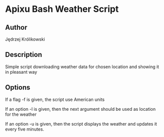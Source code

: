 Apixu Bash Weather Script
========

## Author
Jędrzej Królikowski

## Description
Simple script downloading weather data for chosen location and showing it in pleasant way

## Options
If a flag -f is given, the script use American units

If an option -l is given, then the next argument should be used as location for the weather

If an option -u is given, then the script displays the weather and updates it every five minutes.
